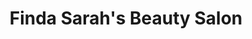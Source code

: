 ---
title: "Finda Sarah's Beauty Salon"
url: /foya-city/finda-sarahs-beauty-salon/
shop: Kosmetik
---